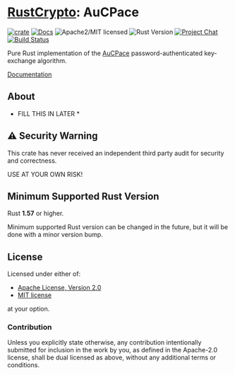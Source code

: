 # [RustCrypto]: AuCPace

[![crate][crate-image]][crate-link]
[![Docs][docs-image]][docs-link]
![Apache2/MIT licensed][license-image]
![Rust Version][rustc-image]
[![Project Chat][chat-image]][chat-link]
[![Build Status][build-image]][build-link]

Pure Rust implementation of the [AuCPace] password-authenticated key-exchange algorithm.

[Documentation][docs-link]

## About

* FILL THIS IN LATER *

## ⚠️ Security Warning

This crate has never received an independent third party audit for security and
correctness.

USE AT YOUR OWN RISK!

## Minimum Supported Rust Version

Rust **1.57** or higher.

Minimum supported Rust version can be changed in the future, but it will be
done with a minor version bump.

## License

Licensed under either of:

 * [Apache License, Version 2.0](http://www.apache.org/licenses/LICENSE-2.0)
 * [MIT license](http://opensource.org/licenses/MIT)

at your option.

### Contribution

Unless you explicitly state otherwise, any contribution intentionally submitted
for inclusion in the work by you, as defined in the Apache-2.0 license, shall be
dual licensed as above, without any additional terms or conditions.

[//]: # (badges)

[crate-image]: https://img.shields.io/crates/v/aucpace.svg
[crate-link]: https://crates.io/crates/aucpace
[docs-image]: https://docs.rs/aucpace/badge.svg
[docs-link]: https://docs.rs/aucpace/
[license-image]: https://img.shields.io/badge/license-Apache2.0/MIT-blue.svg
[rustc-image]: https://img.shields.io/badge/rustc-1.57+-blue.svg
[chat-image]: https://img.shields.io/badge/zulip-join_chat-blue.svg
[chat-link]: https://rustcrypto.zulipchat.com/#narrow/stream/260045-PAKEs
[build-image]: https://github.com/RustCrypto/PAKEs/actions/workflows/aucpace.yml/badge.svg
[build-link]: https://github.com/RustCrypto/PAKEs/actions/workflows/aucpace.yml

[//]: # (general links)

[RustCrypto]: https://github.com/RustCrypto
[AuCPace]: https://eprint.iacr.org/2018/286
